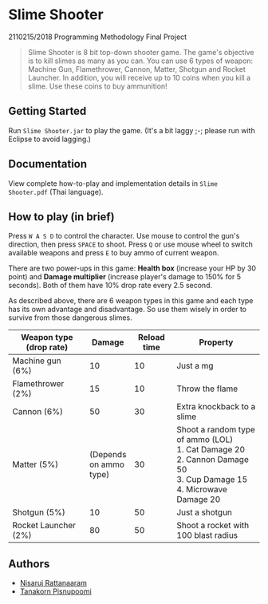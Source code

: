 # Slime Shooter
2110215/2018 Programming Methodology Final Project

> Slime Shooter is 8 bit top-down shooter game. The game's objective is to kill slimes as many as you can. You can use 6 types of weapon: Machine Gun, Flamethrower, Cannon, Matter, Shotgun and Rocket Launcher. In addition, you will receive up to 10 coins when you kill a slime. Use these coins to buy ammunition!

## Getting Started
Run ```Slime Shooter.jar``` to play the game. (It's a bit laggy ;-; please run with Eclipse to avoid lagging.)

## Documentation
View complete how-to-play and implementation details in ```Slime Shooter.pdf``` (Thai language).

## How to play (in brief)
Press ```W A S D``` to control the character. Use mouse to control the gun's direction, then press ```SPACE``` to shoot. Press ```Q``` or use mouse wheel to switch available weapons and press ```E``` to buy ammo of current weapon.

There are two power-ups in this game: <b>Health box</b> (increase your HP by 30 point) and <b>Damage multiplier</b> (increase player's damage to 150% for 5 seconds). Both of them have 10% drop rate every 2.5 second.

As described above, there are 6 weapon types in this game and each type has its own advantage and disadvantage. So use them wisely in order to survive from those dangerous slimes.

| Weapon type (drop rate) | Damage                  | Reload time | Property                                                                                                       |
|-------------------------|-------------------------|-------------|----------------------------------------------------------------------------------------------------------------|
| Machine gun (6%)        | 10                      | 10          | Just a mg                                                                                                      |
| Flamethrower (2%)       | 15                      | 10          | Throw the flame                                                                                                |
| Cannon (6%)             | 50                      | 30          | Extra knockback to a slime                                                                                     |
| Matter (5%)             | (Depends<br>on ammo<br>type) | 30          | Shoot a random type of ammo (LOL)<br>1. Cat Damage 20<br>2. Cannon Damage 50<br>3. Cup Damage 15<br>4. Microwave Damage 20 |
| Shotgun (5%)            | 10                      | 50          | Just a shotgun                                                                                                 |
| Rocket Launcher (2%)    | 80                      | 50          | Shoot a rocket with 100 blast radius                                                                           |


## Authors
- [Nisaruj Rattanaaram](https://github.com/nisaruj)
- [Tanakorn Pisnupoomi](https://github.com/intaniger)
